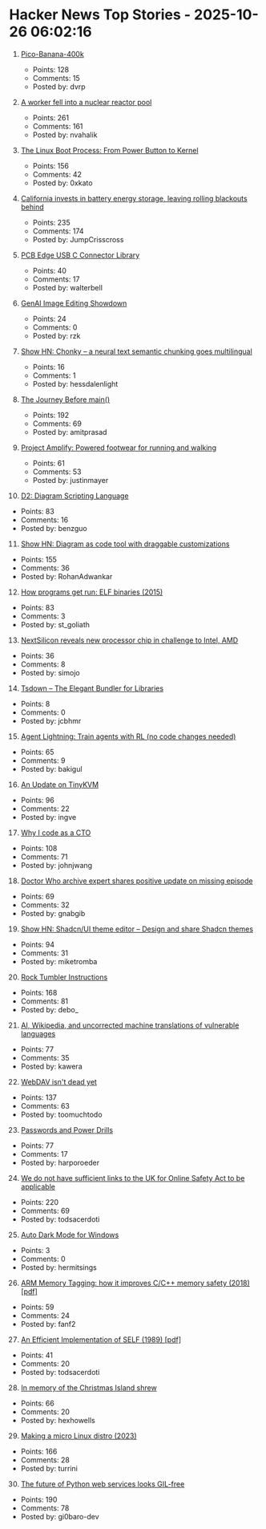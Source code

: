 # Hacker News Top Stories - 2025-10-26 06:02:16

1. [Pico-Banana-400k](https://github.com/apple/pico-banana-400k)
   - Points: 128
   - Comments: 15
   - Posted by: dvrp

2. [A worker fell into a nuclear reactor pool](https://www.nrc.gov/reading-rm/doc-collections/event-status/event/2025/20251022en?brid=vscAjql9kZL1FfGE7TYHVw#en57996:~:text=TRANSPORT%20OF%20CONTAMINATED%20PERSON%20OFFSITE)
   - Points: 261
   - Comments: 161
   - Posted by: nvahalik

3. [The Linux Boot Process: From Power Button to Kernel](https://www.0xkato.xyz/linux-boot/)
   - Points: 156
   - Comments: 42
   - Posted by: 0xkato

4. [California invests in battery energy storage, leaving rolling blackouts behind](https://www.latimes.com/environment/story/2025-10-17/california-made-it-through-another-summer-without-a-flex-alert)
   - Points: 235
   - Comments: 174
   - Posted by: JumpCrisscross

5. [PCB Edge USB C Connector Library](https://github.com/AnasMalas/pcb-edge-usb-c)
   - Points: 40
   - Comments: 17
   - Posted by: walterbell

6. [GenAI Image Editing Showdown](https://genai-showdown.specr.net/)
   - Points: 24
   - Comments: 0
   - Posted by: rzk

7. [Show HN: Chonky – a neural text semantic chunking goes multilingual](https://huggingface.co/mirth/chonky_mmbert_small_multilingual_1)
   - Points: 16
   - Comments: 1
   - Posted by: hessdalenlight

8. [The Journey Before main()](https://amit.prasad.me/blog/before-main)
   - Points: 192
   - Comments: 69
   - Posted by: amitprasad

9. [Project Amplify: Powered footwear for running and walking](https://about.nike.com/en/newsroom/releases/nike-project-amplify-official-images)
   - Points: 61
   - Comments: 53
   - Posted by: justinmayer

10. [D2: Diagram Scripting Language](https://d2lang.com/tour/intro/)
   - Points: 83
   - Comments: 16
   - Posted by: benzguo

11. [Show HN: Diagram as code tool with draggable customizations](https://github.com/RohanAdwankar/oxdraw)
   - Points: 155
   - Comments: 36
   - Posted by: RohanAdwankar

12. [How programs get run: ELF binaries (2015)](https://lwn.net/Articles/631631/)
   - Points: 83
   - Comments: 3
   - Posted by: st_goliath

13. [NextSilicon reveals new processor chip in challenge to Intel, AMD](https://www.reuters.com/business/nextsilicon-reveals-new-processor-chip-challenge-intel-amd-2025-10-22/)
   - Points: 36
   - Comments: 8
   - Posted by: simojo

14. [Tsdown – The Elegant Bundler for Libraries](https://tsdown.dev/)
   - Points: 8
   - Comments: 0
   - Posted by: jcbhmr

15. [Agent Lightning: Train agents with RL (no code changes needed)](https://github.com/microsoft/agent-lightning)
   - Points: 65
   - Comments: 9
   - Posted by: bakigul

16. [An Update on TinyKVM](https://fwsgonzo.medium.com/an-update-on-tinykvm-7a38518e57e9)
   - Points: 96
   - Comments: 22
   - Posted by: ingve

17. [Why I code as a CTO](https://www.assembled.com/blog/why-i-code-as-a-cto)
   - Points: 108
   - Comments: 71
   - Posted by: johnjwang

18. [Doctor Who archive expert shares positive update on missing episode](https://www.radiotimes.com/tv/sci-fi/doctor-who-missing-episodes-update-teases-announcement-newsupdate/)
   - Points: 69
   - Comments: 32
   - Posted by: gnabgib

19. [Show HN: Shadcn/UI theme editor – Design and share Shadcn themes](https://shadcnthemer.com)
   - Points: 94
   - Comments: 31
   - Posted by: miketromba

20. [Rock Tumbler Instructions](https://rocktumbler.com/tips/rock-tumbler-instructions/)
   - Points: 168
   - Comments: 81
   - Posted by: debo_

21. [AI, Wikipedia, and uncorrected machine translations of vulnerable languages](https://www.technologyreview.com/2025/09/25/1124005/ai-wikipedia-vulnerable-languages-doom-spiral/)
   - Points: 77
   - Comments: 35
   - Posted by: kawera

22. [WebDAV isn't dead yet](https://blog.feld.me/posts/2025/09/webdav-isnt-dead-yet/)
   - Points: 137
   - Comments: 63
   - Posted by: toomuchtodo

23. [Passwords and Power Drills](https://google.github.io/building-secure-and-reliable-systems/raw/ch01.html#on_passwords_and_power_drills)
   - Points: 77
   - Comments: 17
   - Posted by: harporoeder

24. [We do not have sufficient links to the UK for Online Safety Act to be applicable](https://libera.chat/news/advised)
   - Points: 220
   - Comments: 69
   - Posted by: todsacerdoti

25. [Auto Dark Mode for Windows](https://github.com/AutoDarkMode/Windows-Auto-Night-Mode)
   - Points: 3
   - Comments: 0
   - Posted by: hermitsings

26. [ARM Memory Tagging: how it improves C/C++ memory safety (2018) [pdf]](https://llvm.org/devmtg/2018-10/slides/Serebryany-Stepanov-Tsyrklevich-Memory-Tagging-Slides-LLVM-2018.pdf)
   - Points: 59
   - Comments: 24
   - Posted by: fanf2

27. [An Efficient Implementation of SELF (1989) [pdf]](https://courses.cs.washington.edu/courses/cse501/15sp/papers/chambers.pdf)
   - Points: 41
   - Comments: 20
   - Posted by: todsacerdoti

28. [In memory of the Christmas Island shrew](https://news.mongabay.com/2025/10/in-memory-of-the-christmas-island-shrew/)
   - Points: 66
   - Comments: 20
   - Posted by: hexhowells

29. [Making a micro Linux distro (2023)](https://popovicu.com/posts/making-a-micro-linux-distro/)
   - Points: 166
   - Comments: 28
   - Posted by: turrini

30. [The future of Python web services looks GIL-free](https://blog.baro.dev/p/the-future-of-python-web-services-looks-gil-free)
   - Points: 190
   - Comments: 78
   - Posted by: gi0baro-dev

